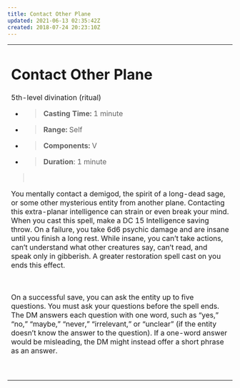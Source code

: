 ```yaml
---
title: Contact Other Plane
updated: 2021-06-13 02:35:42Z
created: 2018-07-24 20:23:10Z
---
```


<table><tbody><tr class="odd"><td><h1 id="contact-other-plane"><strong>Contact Other Plane</strong></h1><p>5th-level divination (ritual)</p><ul><li><blockquote><p><strong>Casting Time:</strong> 1 minute</p></blockquote></li><li><blockquote><p><strong>Range:</strong> Self</p></blockquote></li><li><blockquote><p><strong>Components:</strong> V</p></blockquote></li><li><blockquote><p><strong>Duration</strong>: 1 minute</p></blockquote></li></ul><blockquote><p> </p></blockquote><p>You mentally contact a demigod, the spirit of a long-dead sage, or some other mysterious entity from another plane. Contacting this extra-planar intelligence can strain or even break your mind. When you cast this spell, make a DC 15 Intelligence saving throw. On a failure, you take 6d6 psychic damage and are insane until you finish a long rest. While insane, you can’t take actions, can’t understand what other creatures say, can’t read, and speak only in gibberish. A greater restoration spell cast on you ends this effect.</p><p> </p><p>On a successful save, you can ask the entity up to five questions. You must ask your questions before the spell ends. The DM answers each question with one word, such as “yes,” “no,” “maybe,” “never,” “irrelevant,” or “unclear” (if the entity doesn’t know the answer to the question). If a one-word answer would be misleading, the DM might instead offer a short phrase as an answer.</p><p> </p></td></tr></tbody></table>